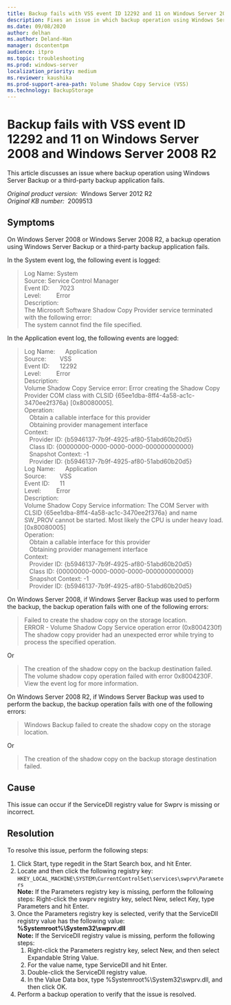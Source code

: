 ```yaml
---
title: Backup fails with VSS event ID 12292 and 11 on Windows Server 2008 and Windows Server 2008 R2
description: Fixes an issue in which backup operation using Windows Server Backup or a third-party backup application fails.
ms.date: 09/08/2020
author: delhan
ms.author: Deland-Han
manager: dscontentpm
audience: itpro
ms.topic: troubleshooting
ms.prod: windows-server
localization_priority: medium
ms.reviewer: kaushika
ms.prod-support-area-path: Volume Shadow Copy Service (VSS)
ms.technology: BackupStorage
---
```

# Backup fails with VSS event ID 12292 and 11 on Windows Server 2008 and Windows Server 2008 R2

This article discusses an issue where backup operation using Windows Server Backup or a third-party backup application fails.

_Original product version:_ &nbsp;Windows Server 2012 R2  
_Original KB number:_ &nbsp;2009513

## Symptoms

On Windows Server 2008 or Windows Server 2008 R2, a backup operation using Windows Server Backup or a third-party backup application fails.

In the System event log, the following event is logged:

> Log Name: System  
Source: Service Control Manager  
Event ID:      7023  
Level:         Error  
Description:  
The Microsoft Software Shadow Copy Provider service terminated with the following error:  
The system cannot find the file specified.

In the Application event log, the following events are logged:

> Log Name:      Application  
Source:        VSS  
Event ID:      12292  
Level:         Error  
Description:  
Volume Shadow Copy Service error: Error creating the Shadow Copy Provider COM class with CLSID {65ee1dba-8ff4-4a58-ac1c-3470ee2f376a} [0x80080005].  
Operation:  
   Obtain a callable interface for this provider  
   Obtaining provider management interface  
Context:  
   Provider ID: {b5946137-7b9f-4925-af80-51abd60b20d5}  
   Class ID: {00000000-0000-0000-0000-000000000000}  
   Snapshot Context: -1  
   Provider ID: {b5946137-7b9f-4925-af80-51abd60b20d5}  
Log Name:      Application  
Source:        VSS  
Event ID:      11  
Level:         Error  
Description:  
Volume Shadow Copy Service information: The COM Server with CLSID {65ee1dba-8ff4-4a58-ac1c-3470ee2f376a} and name SW_PROV cannot be started. Most likely the CPU is under heavy load. [0x80080005]  
Operation:  
   Obtain a callable interface for this provider  
   Obtaining provider management interface  
Context:  
   Provider ID: {b5946137-7b9f-4925-af80-51abd60b20d5}  
   Class ID: {00000000-0000-0000-0000-000000000000}  
   Snapshot Context: -1  
   Provider ID: {b5946137-7b9f-4925-af80-51abd60b20d5}  

On Windows Server 2008, if Windows Server Backup was used to perform the backup, the backup operation fails with one of the following errors:

> Failed to create the shadow copy on the storage location.  
ERROR - Volume Shadow Copy Service operation error (0x8004230f)  
The shadow copy provider had an unexpected error while trying to process the specified operation.  

Or

> The creation of the shadow copy on the backup destination failed.  
The volume shadow copy operation failed with error 0x8004230F.  
View the event log for more information.  

On Windows Server 2008 R2, if Windows Server Backup was used to perform the backup, the backup operation fails with one of the following errors:
> Windows Backup failed to create the shadow copy on the storage location.

Or

> The creation of the shadow copy on the backup storage destination failed.

## Cause

This issue can occur if the ServiceDll registry value for Swprv is missing or incorrect.

## Resolution

To resolve this issue, perform the following steps:

1. Click Start, type regedit in the Start Search box, and hit Enter.
2. Locate and then click the following registry key:
 `HKEY_LOCAL_MACHINE\SYSTEM\CurrentControlSet\services\swprv\Parameters`  
    **Note:** If the Parameters registry key is missing, perform the following steps:
    Right-click the swprv registry key, select New, select Key, type Parameters and hit Enter.
3. Once the Parameters registry key is selected, verify that the ServiceDll registry value has the following value:
     **%Systemroot%\System32\swprv.dll**  
     **Note:** If the ServiceDll registry value is missing, perform the following steps:
    1. Right-click the Parameters registry key, select New, and then select Expandable String Value.
    2. For the value name, type ServiceDll and hit Enter.
    3. Double-click the ServiceDll registry value.
    4. In the Value Data box, type %Systemroot%\System32\swprv.dll, and then click OK.
4. Perform a backup operation to verify that the issue is resolved.
